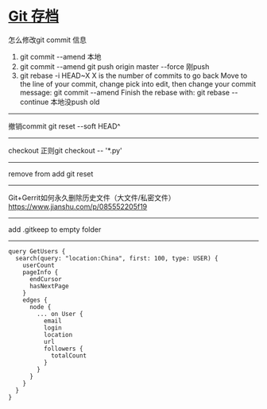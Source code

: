 # [Git 存档](https://github.com/yihong0618/gitblog/issues/86)

怎么修改git commit 信息
1. git commit --amend 本地
2. git commit --amend
git push origin master --force 刚push
3. git rebase -i HEAD~X X is the number of commits to go back
Move to the line of your commit, change pick into edit,
then change your commit message:
git commit --amend
Finish the rebase with:
git rebase --continue 本地没push old

---

撤销commit
git reset --soft HEAD^

---

checkout 正则git checkout -- '*.py'

---

remove from add 
git reset 

---

Git+Gerrit如何永久删除历史文件（大文件/私密文件）
https://www.jianshu.com/p/085552205f19

---

add .gitkeep to empty folder

---

```
query GetUsers {
  search(query: "location:China", first: 100, type: USER) {
    userCount
    pageInfo {
      endCursor
      hasNextPage
    }
    edges {
      node {
        ... on User {
          email
          login
          location
          url
          followers {
            totalCount
          }
        }
      }
    }
  }
}

```